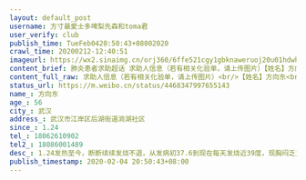 ```yaml
---
layout: default_post
username: 方寸最愛士多啤梨先森和toma君
user_verify: club
publish_time: TueFeb0420:50:43+08002020
crawl_time: 20200212-12:40:51
imageurl: https://wx2.sinaimg.cn/orj360/6ffe521cgy1gbknaweruoj20u01hdwh0.jpg,https://wx2.sinaimg.cn/orj360/6ffe521cgy1gbknawwh9tj20nk15vahn.jpg
content_brief: 肺炎患者求助超话 求助人信息（若有相关化验单，请上传图片）【姓名】方向东【年龄】56【所在城市】武汉【所在小区、社区】武汉市江岸区后湖街道淌湖社区【患病时间】1.24【联系方式】18062610902【其他紧急联系人】18086001489【病情描述】1.24发热至今，断断续续发烧不退，从发病初37.6 ...全文
content_full_raw: 求助人信息（若有相关化验单，请上传图片）<br/>【姓名】方向东<br/>【年龄】56<br/>【所在城市】武汉<br/>【所在小区、社区】武汉市江岸区后湖街道淌湖社区<br/>【患病时间】1.24<br/>【联系方式】18062610902<br/>【其他紧急联系人】18086001489<br/>【病情描述】1.24发热至今，断断续续发烧不退，从发病初37.6到现在每天发烧近39度，现胸闷乏力，血氧下降。因高血压史长期服药，18年曾中风，实在无力继续在家自行隔离。我和母亲与父亲同住，现都出现新冠肺发病症状，希望父亲能尽快入院隔离！
status_url: https://m.weibo.cn/status/4468347997655143
name_: 方向东
age_: 56
city_: 武汉
address_: 武汉市江岸区后湖街道淌湖社区
since_: 1.24
tel_: 18062610902
tel2_: 18086001489
desc_: 1.24发热至今，断断续续发烧不退，从发病初37.6到现在每天发烧近39度，现胸闷乏力，血氧下降。因高血压史长期服药，18年曾中风，实在无力继续在家自行隔离。我和母亲与父亲同住，现都出现新冠肺发病症状，希望父亲能尽快入院隔离！
publish_timestamp: 2020-02-04 20:50:43+08:00
---
```


